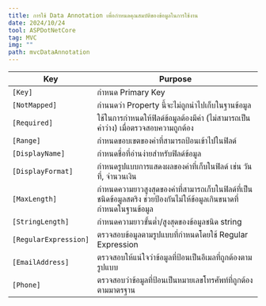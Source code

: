 ```yaml
---
title: การใช้ Data Annotation เพื่อกำหนดคุณสมบัติของข้อมูลในการใช้งาน
date: 2024/10/24
tool: ASPDotNetCore
tag: MVC
img: ""
path: mvcDataAnnotation
---
```

| Key | Purpose |
| -------- | ------- |
|`[Key]` |  กำหนด Primary Key|
|`[NotMapped]`|กำนนดว่า Property นี้จะไม่ถูกนำไปเก็บในฐานข้อมูล|
|`[Required]`|ใช้ในการกำหนดให้ฟิลด์ข้อมูลต้องมีค่า (ไม่สามารถเป็นค่าว่าง) เมื่อตรวจสอบความถูกต้อง|
|`[Range]`|กำหนดขอบเขตของค่าที่สามารถป้อนเข้าไปในฟิลด์|
|`[DisplayName]`|กำหนดชื่อที่อ่านง่ายสำหรับฟิลด์ข้อมูล|
|`[DisplayFormat]`|กำหนดรูปแบบการแสดงผลของค่าที่เก็บในฟิลด์ เช่น วันที่, จำนวนเงิน|
|`[MaxLength]`|กำหนดความยาวสูงสุดของค่าที่สามารถเก็บในฟิลด์ที่เป็นชนิดข้อมูลสตริง ช่วยป้องกันไม่ให้ข้อมูลเกินขนาดที่กำหนดในฐานข้อมูล|
| `[StringLength]` | กำหนดความยาวขั้นต่ำ/สูงสุดของข้อมูลชนิด string |
| `[RegularExpression]`| ตรวจสอบข้อมูลตามรูปแบบที่กำหนดโดยใช้ Regular Expression |
| `[EmailAddress]`| ตรวจสอบให้แน่ใจว่าข้อมูลที่ป้อนเป็นอีเมลที่ถูกต้องตามรูปแบบ |
| `[Phone]`| ตรวจสอบว่าข้อมูลที่ป้อนเป็นหมายเลขโทรศัพท์ที่ถูกต้องตามมาตรฐาน |
